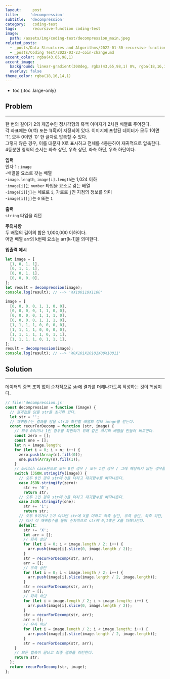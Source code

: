 ```yaml
---
layout:     post
title:     'decompression'
subtitle:  'decompression'
category:   coding-test 
tags:       recursive-function coding-test
image: 
  path: /assets/img/coding-test/decompression_main.jpeg
related_posts: 
  - _posts/Data Structures and Algorithms/2022-01-30-recursive-function.md
  - _posts/Coding Test/2022-03-23-coin-change.md
accent_color: rgba(43,65,98,1)
accent_image: 
  background: linear-gradient(308deg, rgba(43,65,98,1) 0%, rgba(18,16,14,1) 74%);
  overlay: false
theme_color: rgba(18,16,14,1)
---
```


* toc
{:toc .large-only}

## Problem
---

한 변의 길이가 2의 제곱수인 정사각형의 흑백 이미지가 2차원 배열로 주어진다.  <br>
각 좌표에는 0(백) 또는 1(흑)이 저장되어 있다. 이미지에 포함된 데이터가 모두 1이면 '1', 모두 0이면 '0' 한 글자로 압축할 수 있다. <br>
그렇지 않은 경우, 이를 대문자 X로 표시하고 전체를 4등분하여 재귀적으로 압축한다. 4등분한 영역의 순서는 좌측 상단, 우측 상단, 좌측 하단, 우측 하단이다. 

**입력** <br/>
인자 1 : `image` <br/>
\-배열을 요소로 갖는 배열 <br/>
\-`image.length`, `image[i].length`는 1,024 이하 <br/>
\-`image[i]`는 `number` 타입을 요소로 갖는 배열 <br/>
\-`image[i][j]`는 세로로 `i`, 가로로 `j`인 지점의 정보를 의미 <br/>
\-`image[i][j]`는 `0` 또는 `1`

**출력** <br/>
`string` 타입을 리턴

**주의사항** <br/>
두 배열의 길이의 합은 1,000,000 이하이다. <br/>
어떤 배열 arr의 k번째 요소는 arr[k-1]을 의미한다. <br/>

**입출력 예시**
~~~js
let image = [
  [1, 0, 1, 1],
  [0, 1, 1, 1],
  [0, 0, 1, 1],
  [0, 0, 0, 0],
];
let result = decompression(image);
console.log(result); // --> 'XX100110X1100​'

image = [
  [0, 0, 0, 0, 1, 1, 0, 0],
  [0, 0, 0, 0, 1, 1, 0, 0],
  [0, 0, 0, 0, 1, 1, 1, 0],
  [0, 0, 0, 0, 1, 1, 1, 0],
  [1, 1, 1, 1, 0, 0, 0, 0],
  [1, 1, 1, 1, 0, 0, 0, 0],
  [1, 1, 1, 1, 1, 0, 1, 1],
  [1, 1, 1, 1, 0, 1, 1, 1],
];
result = decompression(image);
console.log(result); // --> 'X0X101X10101X00X10011'
~~~

## Solution
---

데이터의 중복 조회 없이 순차적으로 str에 결과를 더해나가도록 작성하는 것이 핵심이다. 

~~~js
// file:'decompression.js'
const decompression = function (image) {
  // 결과값을 담을 str을 초기화 한다.
  let str = '';
  // 재귀함수는 결과를 담을 str과 확인할 배열의 정보 image를 받는다.
  const recurForDecomp = function (str, image) {
    // 모두 0이거나 1인 경우를 확인하기 위해 같은 크기의 배열을 만들어 비교한다.
    const zero = [];
    const one = [];
    let n = image.length;
    for (let i = 0; i < n; i++) {
      zero.push(Array(n).fill(0));
      one.push(Array(n).fill(1));
    }
    // switch case문으로 모두 0인 경우 / 모두 1인 경우 / 그에 해당하지 않는 경우를 나누어 주었다.
    switch (JSON.stringify(image)) {
      // 모두 0인 경우 str에 0을 더하고 재귀함수를 빠져나온다. 
      case JSON.stringify(zero):
        str += '0';
        return str;
      // 모두 1인 경우 str에 0을 더하고 재귀함수를 빠져나온다. 
      case JSON.stringify(one):
        str += '1';
        return str;
      // 모두 0이거나 1이 아니면 str에 X를 더하고 좌측 상단, 우측 상단, 좌측 하단, 우측 하단 순으로 
      // 다시 이 재귀함수를 돌며 순차적으로 str에 0,1혹은 X를 더해나간다. 
      default:
        str += 'X';
        let arr = [];
        // 좌측 상단
        for (let i = 0; i < image.length / 2; i++) {
          arr.push(image[i].slice(0, image.length / 2));
        }
        str = recurForDecomp(str, arr);
        arr = [];
        // 우측 상단
        for (let i = 0; i < image.length / 2; i++) {
          arr.push(image[i].slice(image.length / 2, image.length));
        }
        str = recurForDecomp(str, arr);
        arr = [];
        // 좌측 하단
        for (let i = image.length / 2; i < image.length; i++) {
          arr.push(image[i].slice(0, image.length / 2));
        }
        str = recurForDecomp(str, arr);
        arr = [];
        // 우측 하단
        for (let i = image.length / 2; i < image.length; i++) {
          arr.push(image[i].slice(image.length / 2, image.length));
        }
        str = recurForDecomp(str, arr);
    }
    // 모든 압축이 끝났고 최종 결과를 리턴한다.
    return str;
  };
  return recurForDecomp(str, image);
};
~~~



<br/>
<br/>
<br/>
<br/>

